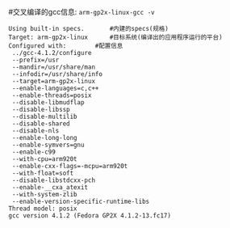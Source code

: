 #交叉编译的gcc信息:
<code>arm-gp2x-linux-gcc -v</code>

	Using built-in specs.		#内建的specs(规格)
	Target: arm-gp2x-linux		#目标系统(编译出的应用程序运行的平台)
	Configured with:		#配置信息
	 ../gcc-4.1.2/configure 
	 --prefix=/usr 
	 --mandir=/usr/share/man 
	 --infodir=/usr/share/info 
	 --target=arm-gp2x-linux 
	 --enable-languages=c,c++ 
	 --enable-threads=posix 
	 --disable-libmudflap 
	 --disable-libssp 
	 --disable-multilib
	 --disable-shared
	 --disable-nls
	 --enable-long-long
	 --enable-symvers=gnu
	 --enable-c99
	 --with-cpu=arm920t
	 --enable-cxx-flags=-mcpu=arm920t
	 --with-float=soft
	 --disable-libstdcxx-pch
	 --enable-__cxa_atexit
	 --with-system-zlib
	 --enable-version-specific-runtime-libs
	Thread model: posix
	gcc version 4.1.2 (Fedora GP2X 4.1.2-13.fc17)
